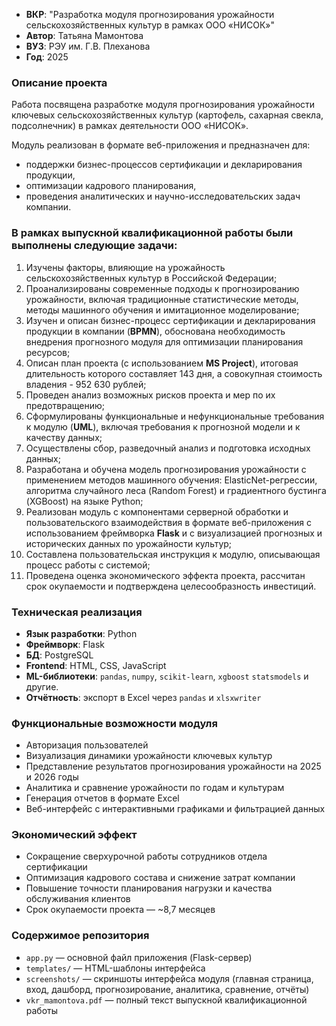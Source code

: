 - **ВКР**: "Разработка модуля прогнозирования урожайности сельскохозяйственных культур в рамках ООО «НИСОК»"
- **Автор**: Татьяна Мамонтова
- **ВУЗ**: РЭУ им. Г.В. Плеханова
- **Год**: 2025

### Описание проекта
Работа посвящена разработке модуля прогнозирования урожайности ключевых сельскохозяйственных культур (картофель, сахарная свекла, подсолнечник) в рамках деятельности ООО «НИСОК».  

Модуль реализован в формате веб-приложения и предназначен для:  
- поддержки бизнес-процессов сертификации и декларирования продукции,  
- оптимизации кадрового планирования,  
- проведения аналитических и научно-исследовательских задач компании.  

### В рамках выпускной квалификационной работы были выполнены следующие задачи:
1. Изучены факторы, влияющие на урожайность сельскохозяйственных культур в Российской Федерации;
2. Проанализированы современные подходы к прогнозированию урожайности, включая традиционные статистические методы, методы машинного обучения и имитационное моделирование;
3. Изучен и описан бизнес-процесс сертификации и декларирования продукции в компании (**BPMN**), обоснована необходимость внедрения прогнозного модуля для оптимизации планирования ресурсов;
4. Описан план проекта (с использованием **MS Project**), итоговая длительность которого составляет 143 дня, а совокупная стоимость владения - 952 630 рублей;
5. Проведен анализ возможных рисков проекта и мер по их предотвращению;
6. Сформулированы функциональные и нефункциональные требования к модулю (**UML**), включая требования к прогнозной модели и к качеству данных;
7. Осуществлены сбор, разведочный анализ и подготовка исходных данных;
8. Разработана и обучена модель прогнозирования урожайности с применением методов машинного обучения: ElasticNet-регрессии, алгоритма случайного леса (Random Forest) и градиентного бустинга (XGBoost) на языке Python;
9. Реализован модуль с компонентами серверной обработки и пользовательского взаимодействия в формате веб-приложения с использованием фреймворка **Flask** и с визуализацией прогнозных и исторических данных по урожайности культур;
10. Составлена пользовательская инструкция к модулю, описывающая процесс работы с системой;
11. Проведена оценка экономического эффекта проекта, рассчитан срок окупаемости и подтверждена целесообразность инвестиций.

### Техническая реализация
- **Язык разработки**: Python  
- **Фреймворк**: Flask  
- **БД**: PostgreSQL  
- **Frontend**: HTML, CSS, JavaScript  
- **ML-библиотеки**: `pandas`, `numpy`, `scikit-learn`, `xgboost` `statsmodels` и другие. 
- **Отчётность**: экспорт в Excel через `pandas` и `xlsxwriter`  

### Функциональные возможности модуля
- Авторизация пользователей  
- Визуализация динамики урожайности ключевых культур  
- Представление результатов прогнозирования урожайности на 2025 и 2026 годы  
- Аналитика и сравнение урожайности по годам и культурам  
- Генерация отчетов в формате Excel  
- Веб-интерфейс с интерактивными графиками и фильтрацией данных  

### Экономический эффект
- Сокращение сверхурочной работы сотрудников отдела сертификации  
- Оптимизация кадрового состава и снижение затрат компании  
- Повышение точности планирования нагрузки и качества обслуживания клиентов  
- Срок окупаемости проекта — ~8,7 месяцев  

### Содержимое репозитория
- `app.py` — основной файл приложения (Flask-сервер)  
- `templates/` — HTML-шаблоны интерфейса
- `screenshots/` — скриншоты интерфейса модуля (главная страница, вход, дашборд, прогнозирование, аналитика, сравнение, отчёты)  
- `vkr_mamontova.pdf` — полный текст выпускной квалификационной работы  
